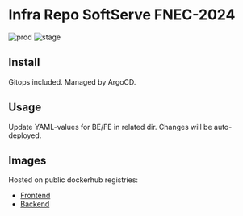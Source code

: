 # Infra Repo SoftServe FNEC-2024
![prod](https://uptime.dnull.systems/api/badge/13/status?style=for-the-badge) ![stage](https://uptime.dnull.systems/api/badge/15/status?style=for-the-badge)

## Install
Gitops included. Managed by ArgoCD.

## Usage
Update YAML-values for BE/FE in related dir.
Changes will be auto-deployed.

## Images
Hosted on public dockerhub registries:

- [Frontend](https://hub.docker.com/r/2xnone/appelsin-fe)
- [Backend](https://hub.docker.com/r/2xnone/appelsin-be)
